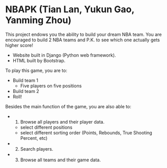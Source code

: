 NBAPK (Tian Lan, Yukun Gao, Yanming Zhou)
=====

This project endows you the ability to build your dream NBA team. 
You are encouraged to build 2 NBA teams and P.K. to see which one actually gets higher score!
- Website built in Django (Python web framework).
- HTML built by Bootstrap.

To play this game, you are to:
   - Build team 1
      - Five players on five positions 
   - Build team 2
   - Roll!

Besides the main function of the game, you are also able to:
- 1. Browse all players and their player data.
   - select different positions
   - select different sorting order (Points, Rebounds, True Shooting Percent, etc)
- 2. Search players.
- 3. Browse all teams and their game data.





